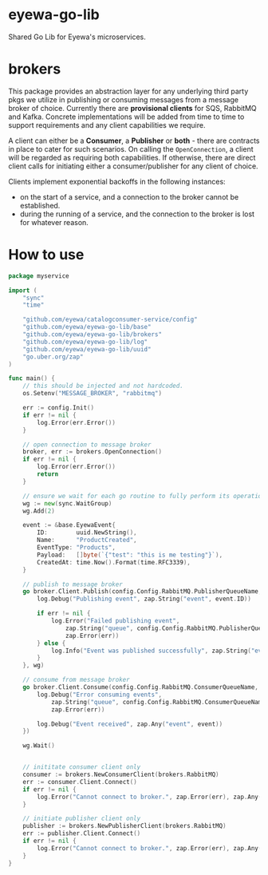 # eyewa-go-lib
Shared Go Lib for Eyewa's microservices.

# brokers
This package provides an abstraction layer for any underlying third party pkgs we utilize in publishing or consuming messages from a message broker of choice. Currently there are **provisional clients** for SQS, RabbitMQ and Kafka. Concrete implementations will be added from time to time to support requirements and any client capabilities we require.

A client can either be a **Consumer**, a **Publisher** or **both** - there are contracts in place to cater for such scenarios. On calling the `OpenConnection`, a client will be regarded as requiring both capabilities. If otherwise, there are direct client calls for initiating either a consumer/publisher for any client of choice.

Clients implement exponential backoffs in the following instances:
- on the start of a service, and a connection to the broker cannot be established.
- during the running of a service, and the connection to the broker is lost for whatever reason.

# How to use

```go
package myservice

import (
	"sync"
	"time"

	"github.com/eyewa/catalogconsumer-service/config"
	"github.com/eyewa/eyewa-go-lib/base"
	"github.com/eyewa/eyewa-go-lib/brokers"
	"github.com/eyewa/eyewa-go-lib/log"
	"github.com/eyewa/eyewa-go-lib/uuid"
	"go.uber.org/zap"
)

func main() {
	// this should be injected and not hardcoded.
	os.Setenv("MESSAGE_BROKER", "rabbitmq") 

	err := config.Init()
	if err != nil {
		log.Error(err.Error())
	}

	// open connection to message broker
	broker, err := brokers.OpenConnection()
	if err != nil {
		log.Error(err.Error())
		return
	}

	// ensure we wait for each go routine to fully perform its operations.
	wg := new(sync.WaitGroup)
	wg.Add(2)

	event := &base.EyewaEvent{
		ID:        uuid.NewString(),
		Name:      "ProductCreated",
		EventType: "Products",
		Payload:   []byte(`{"test": "this is me testing"}`),
		CreatedAt: time.Now().Format(time.RFC3339),
	}

	// publish to message broker
	go broker.Client.Publish(config.Config.RabbitMQ.PublisherQueueName, event, func(event *base.EyewaEvent, err error) {
		log.Debug("Publishing event", zap.String("event", event.ID))

		if err != nil {
			log.Error("Failed publishing event",
				zap.String("queue", config.Config.RabbitMQ.PublisherQueueName),
				zap.Error(err))
		} else {
			log.Info("Event was published successfully", zap.String("event", event.ID))
		}
	}, wg)

	// consume from message broker
	go broker.Client.Consume(config.Config.RabbitMQ.ConsumerQueueName, func(event *base.EyewaEvent, err error) {
		log.Debug("Error consuming events",
			zap.String("queue", config.Config.RabbitMQ.ConsumerQueueName),
			zap.Error(err))

		log.Debug("Event received", zap.Any("event", event))
	})

	wg.Wait()


	// inititate consumer client only
	consumer := brokers.NewConsumerClient(brokers.RabbitMQ)
	err := consumer.Client.Connect()
	if err != nil {
		log.Error("Cannot connect to broker.", zap.Error(err), zap.Any("client", consumer.Client))
	}

	// initiate publisher client only
	publisher := brokers.NewPublisherClient(brokers.RabbitMQ)
	err := publisher.Client.Connect()
	if err != nil {
		log.Error("Cannot connect to broker.", zap.Error(err), zap.Any("client", publisher.Client))
	}
}
```
